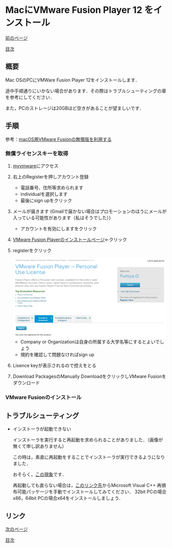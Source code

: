 # MacにVMware Fusion Player 12 をインストール 
[前のページ](../../)

[目次](../../../)

## 概要

Mac OSのPCにVMWare Fusion Player 12をインストールします．

途中手順通りにいかない場合があります．その際はトラブルシューティングの章を参考にしてください．

また，PCのストレージは20GBほど空きがあることが望ましいです．


## 手順

参考：[macOS用VMware Fusionの無償版を利用する](https://officeforest.org/wp/2020/09/19/macos%E7%94%A8vmware-fusion%E3%81%AE%E7%84%A1%E5%84%9F%E7%89%88%E3%82%92%E5%88%A9%E7%94%A8%E3%81%99%E3%82%8B/)

### 無償ライセンスキーを取得
1. [myvmware](https://my.vmware.com/)にアクセス
2. 右上のRegisterを押しアカウント登録
    - 電話番号、住所等求められます
    - individualを選択します
    - 最後にsign upをクリック
3. メールが届きます (Gmailで届かない場合はプロモーションのほうにメールが入っている可能性があります（私はそうでした）)
    - アカウントを有効にしますをクリック
4. [VMware Fusion Playerのインストールページ](https://my.vmware.com/group/vmware/evalcenter?p=fusion-player-personal)←クリック
5. registerをクリック

    <img src='./fig/fusion.png' width="500" >

    - Company or Organizationは自身の所属する大学名等にするとよいでしょう
    - 規約を確認して問題なければsign up
6. Lisence keyが表示されるので控えをとる
7. Download PackagesのManually DownloadをクリックしVMware Fusionをダウンロード

### VMware Fusionのインストール

## トラブルシューティング
- インストーラが起動できない

    インストーラを実行すると再起動を求められることがありました．（画像が無くて申し訳ありません）

    この時は，素直に再起動をすることでインストーラが実行できるようになりました．

    おそらく，[この現象](https://docs.vmware.com/jp/VMware-Tools/11.3.0/com.vmware.vsphere.vmwaretools.doc/GUID-737341FF-1AD7-4006-B904-8867FB557147.html)です．

    再起動しても直らない場合は，[このリンク先](https://support.microsoft.com/ja-jp/topic/%E6%9C%80%E6%96%B0%E3%81%AE%E3%82%B5%E3%83%9D%E3%83%BC%E3%83%88%E3%81%95%E3%82%8C%E3%82%8B-visual-c-%E3%81%AE%E3%83%80%E3%82%A6%E3%83%B3%E3%83%AD%E3%83%BC%E3%83%89-2647da03-1eea-4433-9aff-95f26a218cc0)からMicrosoft Visual C++ 再頒布可能パッケージを手動でインストールしてみてください．
32bit PCの場合x86，64bit PCの場合x64をインストールしましょう．

## リンク
[次のページ](../install-ubuntu/)

[目次](../../../)